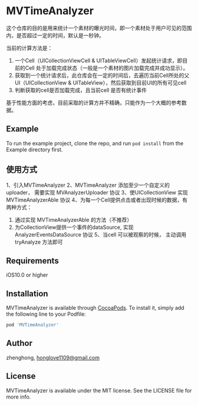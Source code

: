 # MVTimeAnalyzer

这个仓库的目的是用来统计一个素材的曝光时间，即一个素材处于用户可见的范围内，是否超过一定的时间，默认是一秒钟。

当前的计算方法是：

1. 一个Cell（UICollectionViewCell & UITableViewCell）发起统计请求，即目前的Cell 处于加载完成状态（一般是一个素材的图片加载完成并成功显示）。
2. 获取到一个统计请求后，此仓库会在一定的时间后，去遍历当前Cell所处的父UI（UICollectionView & UITableView），然后获取到目前UI的所有可见cell
3. 判断获取的cell是否加载完成，且当前cell 是否有统计事件

基于性能方面的考虑，目前采取的计算方并不精确，只能作为一个大概的参考数据。


## Example

To run the example project, clone the repo, and run `pod install` from the Example directory first.

## 使用方式

1、引入MVTimeAnalyzer
2、MVTimeAnalyzer 添加至少一个自定义的 uploader， 需要实现 MVAnalyzerUploader 协议
3、使UICollectionView 实现 MVTimeAnalyzerAble 协议
4、为每一个Cell提供点击或者出现时候的数据，有两种方式：
   1. 通过实现 MVTimeAnalyzerAble 的方法（不推荐）
   2. 为CollectionView提供一个事件的dataSource, 实现AnalyzerEventsDataSource 协议
5、当cell 可以被观察的时候， 主动调用tryAnalyze 方法即可

## Requirements

iOS10.0 or higher

## Installation

MVTimeAnalyzer is available through [CocoaPods](https://cocoapods.org). To install
it, simply add the following line to your Podfile:

```ruby
pod 'MVTimeAnalyzer'
```

## Author

zhenghong, honglove1109@gmail.com

## License

MVTimeAnalyzer is available under the MIT license. See the LICENSE file for more info.
